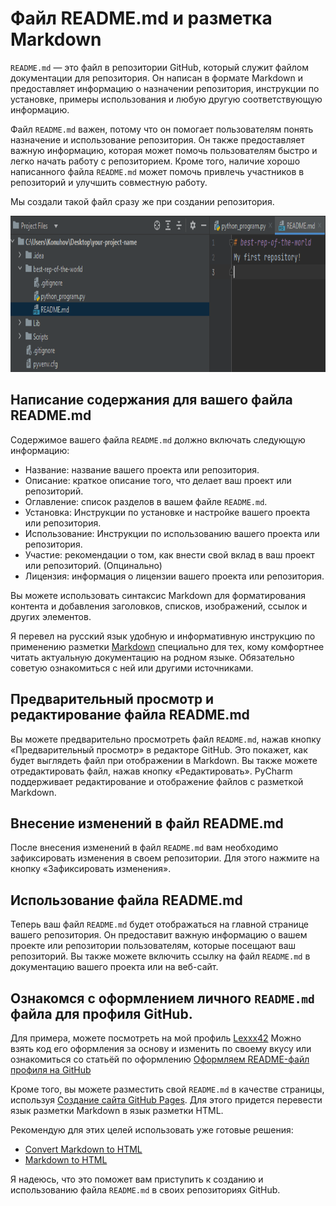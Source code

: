 # Файл README.md и разметка Markdown

`README.md` — это файл в репозитории GitHub, который служит файлом документации для репозитория. Он написан в формате
Markdown и предоставляет информацию о назначении репозитория, инструкции по установке, примеры использования и любую
другую соответствующую информацию.

Файл `README.md` важен, потому что он помогает пользователям понять назначение и использование репозитория. Он также
предоставляет важную информацию, которая может помочь пользователям быстро и легко начать работу с репозиторием. Кроме
того, наличие хорошо написанного файла `README.md` может помочь привлечь участников в репозиторий и улучшить совместную
работу.

Мы создали такой файл сразу же при создании репозитория.

<img src="img/markdown_README.png" width="800" height="250" alt="new branch name">

## Написание содержания для вашего файла README.md

Содержимое вашего файла `README.md` должно включать следующую информацию:

- Название: название вашего проекта или репозитория.
- Описание: краткое описание того, что делает ваш проект или репозиторий.
- Оглавление: список разделов в вашем файле `README.md`.
- Установка: Инструкции по установке и настройке вашего проекта или репозитория.
- Использование: Инструкции по использованию вашего проекта или репозитория.
- Участие: рекомендации о том, как внести свой вклад в ваш проект или репозиторий. (Опцинально)
- Лицензия: информация о лицензии вашего проекта или репозитория.

Вы можете использовать синтаксис Markdown для форматирования контента и добавления заголовков, списков, изображений,
ссылок и других элементов.

Я перевел на русский язык удобную и информативную инструкцию по применению
разметки [Markdown](https://github.com/Lexxx42/Markdown-Cheatsheet) специально для тех, кому комфортнее читать
актуальную документацию на родном языке. Обязательно советую ознакомиться с ней или другими источниками.

## Предварительный просмотр и редактирование файла README.md

Вы можете предварительно просмотреть файл `README.md`, нажав кнопку «Предварительный просмотр» в редакторе GitHub. Это
покажет, как будет выглядеть файл при отображении в Markdown. Вы также можете отредактировать файл, нажав кнопку
«Редактировать». PyCharm поддерживает редактирование и отображение файлов с разметкой Markdown.

## Внесение изменений в файл README.md

После внесения изменений в файл `README.md` вам необходимо зафиксировать изменения в своем репозитории. Для этого
нажмите на кнопку «Зафиксировать изменения».

## Использование файла README.md

Теперь ваш файл `README.md` будет отображаться на главной странице вашего репозитория. Он предоставит важную информацию
о вашем проекте или репозитории пользователям, которые посещают ваш репозиторий. Вы также можете включить ссылку на
файл `README.md` в документацию вашего проекта или на веб-сайт.

## Ознакомся с оформлением личного `README.md` файла для профиля GitHub.

Для примера, можете посмотреть на мой профиль [Lexxx42](https://github.com/Lexxx42)
Можно взять код его оформления за основу и изменить по своему вкусу или ознакомиться со статьёй по
оформлению [Оформляем README-файл профиля на GitHub](https://habr.com/ru/post/649363/)

Кроме того, вы можете разместить свой `README.md` в качестве страницы, используя
[Создание сайта GitHub Pages](https://docs.github.com/ru/pages/getting-started-with-github-pages/creating-a-github-pages-site).
Для этого придется перевести язык разметки Markdown в язык разметки HTML.

Рекомендую для этих целей использовать уже готовые решения:

- [Convert Markdown to HTML](https://markdowntohtml.com/)
- [Markdown to HTML](https://codebeautify.org/markdown-to-html)

Я надеюсь, что это поможет вам приступить к созданию и использованию файла `README.md` в своих репозиториях GitHub.
